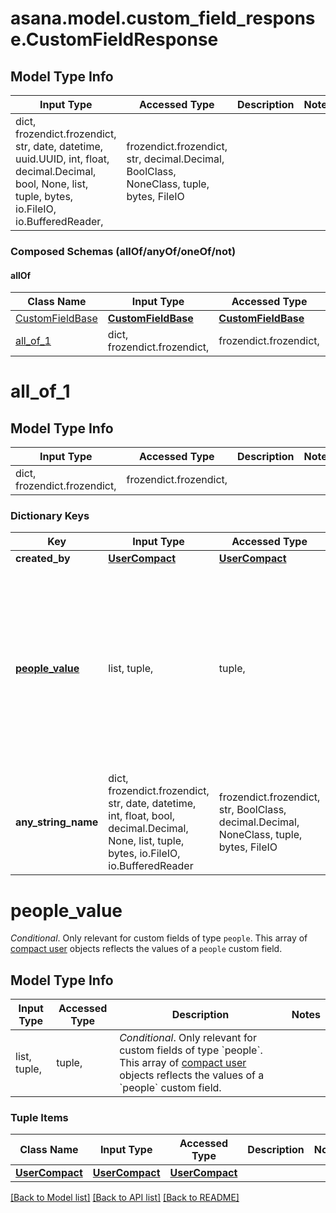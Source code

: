 # asana.model.custom_field_response.CustomFieldResponse

## Model Type Info
Input Type | Accessed Type | Description | Notes
------------ | ------------- | ------------- | -------------
dict, frozendict.frozendict, str, date, datetime, uuid.UUID, int, float, decimal.Decimal, bool, None, list, tuple, bytes, io.FileIO, io.BufferedReader,  | frozendict.frozendict, str, decimal.Decimal, BoolClass, NoneClass, tuple, bytes, FileIO |  | 

### Composed Schemas (allOf/anyOf/oneOf/not)
#### allOf
Class Name | Input Type | Accessed Type | Description | Notes
------------- | ------------- | ------------- | ------------- | -------------
[CustomFieldBase](CustomFieldBase.md) | [**CustomFieldBase**](CustomFieldBase.md) | [**CustomFieldBase**](CustomFieldBase.md) |  | 
[all_of_1](#all_of_1) | dict, frozendict.frozendict,  | frozendict.frozendict,  |  | 

# all_of_1

## Model Type Info
Input Type | Accessed Type | Description | Notes
------------ | ------------- | ------------- | -------------
dict, frozendict.frozendict,  | frozendict.frozendict,  |  | 

### Dictionary Keys
Key | Input Type | Accessed Type | Description | Notes
------------ | ------------- | ------------- | ------------- | -------------
**created_by** | [**UserCompact**](UserCompact.md) | [**UserCompact**](UserCompact.md) |  | [optional] 
**[people_value](#people_value)** | list, tuple,  | tuple,  | *Conditional*. Only relevant for custom fields of type &#x60;people&#x60;. This array of [compact user](/docs/user-compact) objects reflects the values of a &#x60;people&#x60; custom field. | [optional] 
**any_string_name** | dict, frozendict.frozendict, str, date, datetime, int, float, bool, decimal.Decimal, None, list, tuple, bytes, io.FileIO, io.BufferedReader | frozendict.frozendict, str, BoolClass, decimal.Decimal, NoneClass, tuple, bytes, FileIO | any string name can be used but the value must be the correct type | [optional]

# people_value

*Conditional*. Only relevant for custom fields of type `people`. This array of [compact user](/docs/user-compact) objects reflects the values of a `people` custom field.

## Model Type Info
Input Type | Accessed Type | Description | Notes
------------ | ------------- | ------------- | -------------
list, tuple,  | tuple,  | *Conditional*. Only relevant for custom fields of type &#x60;people&#x60;. This array of [compact user](/docs/user-compact) objects reflects the values of a &#x60;people&#x60; custom field. | 

### Tuple Items
Class Name | Input Type | Accessed Type | Description | Notes
------------- | ------------- | ------------- | ------------- | -------------
[**UserCompact**](UserCompact.md) | [**UserCompact**](UserCompact.md) | [**UserCompact**](UserCompact.md) |  | 

[[Back to Model list]](../../README.md#documentation-for-models) [[Back to API list]](../../README.md#documentation-for-api-endpoints) [[Back to README]](../../README.md)

